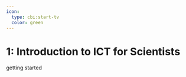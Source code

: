 ```yaml
---
icon:
  type: cbi:start-tv
  color: green
---
```

# 1: Introduction to ICT for Scientists

getting started
